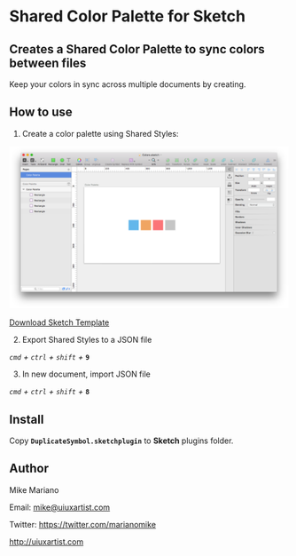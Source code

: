 Shared Color Palette for Sketch
==================================

## Creates a Shared Color Palette to sync colors between files

Keep your colors in sync across multiple documents by creating.


## How to use

1. Create a color palette using Shared Styles:

![Color Palette](/screens/ColorPalette.png)

[Download Sketch Template](https://github.com/marianomike/sketch-sharedcolorpalette/tree/master/Templates)

2. Export Shared Styles to a JSON file

*`cmd` + `ctrl` + `shift` +* **`9`**

3. In new document, import JSON file

*`cmd` + `ctrl` + `shift` +* **`8`**


## Install

Copy **`DuplicateSymbol.sketchplugin`** to **Sketch** plugins folder.


## Author

Mike Mariano

Email: mike@uiuxartist.com

Twitter: https://twitter.com/marianomike

http://uiuxartist.com

